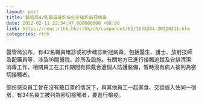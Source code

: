 ```yaml
---
layout: post
title: 醫管局42名職員確診或初步確診新冠病毒
date: 2022-02-11 22:34:47.000000000 +08:00
link: https://news.rthk.hk/rthk/ch/component/k2/1633264-20220211.htm
categories: rthk
---
```


醫管局公布，有42名職員確診或初步確診新冠病毒，包括醫生、護士、放射技師及配藥員等，涉及16間醫院、診所及設施。有關地方已進行接觸追蹤及安排清潔消毒工作，相關員工在工作期間有佩戴合適個人防護裝備，暫時沒有病人被列為密切接觸者。

部份感染員工曾在沒有戴口罩的情況下，與其他員工一起進食、交談或入住同一宿房，有34名員工被列為密切接觸者，要進行檢疫。
